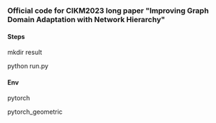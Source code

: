 ### Official code for CIKM2023 long paper "Improving Graph Domain Adaptation with Network Hierarchy"


#### Steps
mkdir result

python run.py

#### Env
pytorch

pytorch_geometric